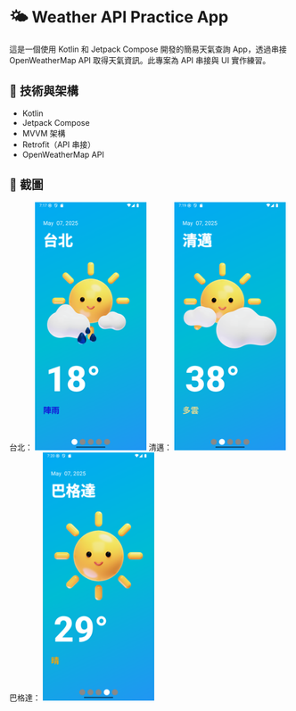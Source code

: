 # 🌤️ Weather API Practice App

這是一個使用 Kotlin 和 Jetpack Compose 開發的簡易天氣查詢 App，透過串接 OpenWeatherMap API 取得天氣資訊。此專案為 API 串接與 UI 實作練習。

## 🔧 技術與架構

- Kotlin
- Jetpack Compose
- MVVM 架構
- Retrofit（API 串接）
- OpenWeatherMap API

## 📸 截圖

台北：
<img src="Screenshot_01.png" alt="Home Screen" width="200"/>
清邁：
<img src="Screenshot_02.png" alt="Home Screen" width="200"/>
巴格達：
<img src="Screenshot_03.png" alt="Home Screen" width="200"/>

